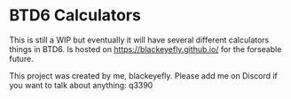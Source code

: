 # BTD6 Calculators

This is still a WIP but eventually it will have several different calculators things in BTD6. Is hosted on https://blackeyefly.github.io/ for the forseable future.

This project was created by me, blackeyefly. Please add me on Discord if you want to talk about anything: q3390